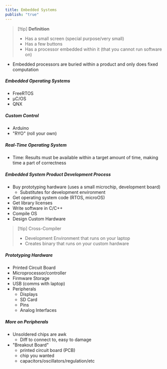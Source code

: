 ```yaml
---
title: Embedded Systems
publish: "true"
---
```

> [!tip] **Definition**
> - Has a small screen (special purpose/very small)
> - Has a few buttons
> - Has a processor embedded within it (that you cannot run software on)

- Embedded processors are buried within a product and only does fixed computation
##### Embedded Operating Systems
- FreeRTOS
- μC/OS
- QNX
##### Custom Control
- Arduino
- "RYO" (roll your own)

##### Real-Time Operating System
- Time: Results must be available within a target amount of time, making time a part of correctness

##### Embedded System Product Development Process
- Buy prototyping hardware (uses a small microchip, development board)
	- Substitutes for development environment
- Get operating system code (RTOS, microOS)
- Get library licenses
- Write software in C/C++
- Compile OS
- Design Custom Hardware
> [!tip] Cross-Compiler
> - Development Environment that runs on your laptop
> - Creates binary that runs on your custom hardware

##### Prototyping Hardware
- Printed Circuit Board
- Microprocessor/controller
- Firmware Storage
- USB (comms with laptop)
- Peripherals
	- Displays
	- SD Card
	- Pins
	- Analog Interfaces
##### More on Peripherals
- Unsoldered chips are awk
	- Diff to connect to, easy to damage
- "Breakout Board"
	- printed circuit board (PCB)
	- chip you wanted
	- capacitors/oscillators/regulation/etc